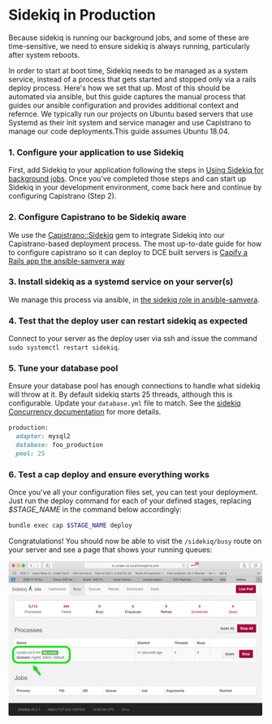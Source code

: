 # Sidekiq in Production

Because sidekiq is running our background jobs, and some of these are time-sensitive, we need to ensure sidekiq is
always running, particularly after system reboots.

In order to start at boot time, Sidekiq needs to be managed as a system service, instead of a process that gets started
and stopped only via a rails deploy process. Here's how we set that up. Most of this should be automated via ansible,
but this guide captures the manual process that guides our ansible configuration and provides additional context and
refernce. We typically run our projects on Ubuntu based servers that use Systemd as their init system and service
manager and use Capistrano to manage our code deployments.This guide assumes Ubuntu 18.04.


### 1. Configure your application to use Sidekiq
First, add Sidekiq to your application following the steps in
[Using Sidekiq for background jobs](https://curationexperts.github.io/playbook/every_project/sidekiq.html).
Once you've completed those steps and can start up Sidekiq in your development
environment, come back here and continue by configuring Capistrano (Step 2).

### 2. Configure Capistrano to be Sidekiq aware
We use the [Capistrano::Sidekiq](https://github.com/seuros/capistrano-sidekiq) gem to integrate Sidekiq into our
Capistrano-based deployment process. The most up-to-date guide for how to configure capistrano so it can deploy to DCE built servers is [Capify a Rails app the ansible-samvera way](https://curationexperts.github.io/ansible-samvera/capification.html)

### 3. Install sidekiq as a systemd service on your server(s)
We manage this process via ansible, in [the sidekiq role in ansible-samvera](https://github.com/curationexperts/ansible-samvera/tree/master/roles/sidekiq).

### 4. Test that the deploy user can restart sidekiq as expected
Connect to your server as the deploy user via ssh and issue the command `sudo systemctl restart sidekiq`.

### 5. Tune your database pool
Ensure your database pool has enough connections to handle what sidekiq will throw at it. By default sidekiq starts 25
threads, although this is configurable. Update your `database.yml` file to match. See the [sidekiq Concurrency
documentation](https://github.com/mperham/sidekiq/wiki/Advanced-Options#concurrency) for more details.
```ruby
production:
  adapter: mysql2
  database: foo_production
  pool: 25
```
### 6. Test a cap deploy and ensure everything works
Once you've all your configuration files set, you can test your deployment. Just run the deploy command for each of your
defined stages, replacing _$STAGE_NAME_ in the command below accordingly:
```bash
bundle exec cap $STAGE_NAME deploy
```

Congratulations! You should now be able to visit the `/sidekiq/busy` route on your server and see a page that
shows your running queues:

![Sidekiq queue status page](/assets/sidekiq-queues.png)
